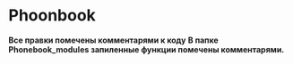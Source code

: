 # Phoonbook

**Все правки помечены комментарями к коду**
**В папке Phonebook_modules запиленные функции помечены комментарями.**

